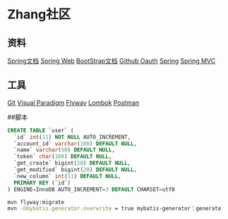 # Zhang社区

## 资料
[Spring文档](https://spring.io/guides)
[Spring Web](https://spring.io/guides/gs/serving-web-content/)
[BootStrap文档](https://v3.bootcss.com/getting-started/)
[Github Oauth](https://developer.github.com/apps/building-oauth-apps/creating-an-oauth-app/)
[Spring](https://docs.spring.io/spring-boot/docs/2.2.5.RELEASE/reference/html/spring-boot-features.html#boot-features-sql)
[Spring MVC](https://docs.spring.io/spring/docs/5.2.4.RELEASE/spring-framework-reference/web.html#spring-web)
## 工具
[Git](http://git-scm.com/download)
[Visual Paradigm](http://www.visual-paradigm.com)
[Flyway](https://flywaydb.org/)
[Lombok](https://projectlombok.org/)
[Postman](https://chrome.google.com/webstore/deetail/coohjcphdfgbiolneckpbcijmhambjff)

##脚本
```sql
CREATE TABLE `user` (
  `id` int(11) NOT NULL AUTO_INCREMENT,
  `account_id` varchar(100) DEFAULT NULL,
  `name` varchar(50) DEFAULT NULL,
  `token` char(100) DEFAULT NULL,
  `gmt_create` bigint(20) DEFAULT NULL,
  `gmt_modified` bigint(20) DEFAULT NULL,
  `new_column` int(11) DEFAULT NULL,
  PRIMARY KEY (`id`)
) ENGINE=InnoDB AUTO_INCREMENT=3 DEFAULT CHARSET=utf8
```
```bash
mvn flyway:migrate
mvn -Dmybatis.generator.overwrite = true mybatis-generator：generate
```